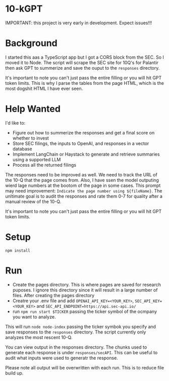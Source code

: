 # 10-kGPT

IMPORTANT: this project is very early in development. Expect issues!!!

# Background
I started this aas a TypeScript app but I got a CORS block from the SEC.
So I moved it to Node. The script will scrape the SEC site for 10Q's for Palantir
then ask GPT to summerize and save the ouput to the `responses` directory.

It's important to note you can't just pass the entire filling or you will hit GPT token limits.
This is why I parse the tables from the page HTML, which is the most dogshit HTML I have ever seen.

# Help Wanted
I'd like to: 
- Figure out how to summerize the responses and get a final score on whether to invest
- Store SEC filings, the inputs to OpenAI, and responses in a vector database
- Implement LangChain or Haystack to generate and retrieve summaries using a supported LLM
- Process all the returned filings

The responses need to be improved as well. We need to track the URL of the 10-Q that the page comes from. Also, I have ssen the model outputing wierd lage numbers at the bootom of the page in some cases. This prompt may need improvement: `Indicate the page number using ${fileName}`. The unltimate goal is to audit the responses and rate them 0-7 for quality after a manual review of the 10-Q.

It's important to note you can't just pass the entire filling or you will hit GPT token limits.

# Setup
`npm install`

# Run
- Create the pages directory. This is where pages are saved for research puposes. I ignore this directory since it will result in a large number of files. After creating the pages directory 
- Creatre your .env file and add `OPENAI_API_KEY=<YOUR_KEY>`, `SEC_API_KEY=<YOUR_KEY>` and `SEC_API_ENDPOINT=https://api.sec-api.io/`
- run `npm run start $TICKER` passing the ticker symbol of the ocmpany you want to analyze.

This will run `node node-index` passing the ticker symbok you specify and save responses to the `responses` directory. The script currently only analyzes the most rescent 10-Q. 

You can view output in the responses directory. The chunks used to generate each response is under 
`responses/secAPI`. This can be useful to audit what inputs were used to generatr the response. 

Please note all output will be overwritten with each run. This is to reduce file build up.